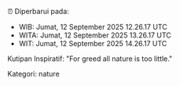 ⏰ Diperbarui pada:
- WIB: Jumat, 12 September 2025 12.26.17 UTC
- WITA: Jumat, 12 September 2025 13.26.17 UTC
- WIT: Jumat, 12 September 2025 14.26.17 UTC

Kutipan Inspiratif:
"For greed all nature is too little."


Kategori: nature

